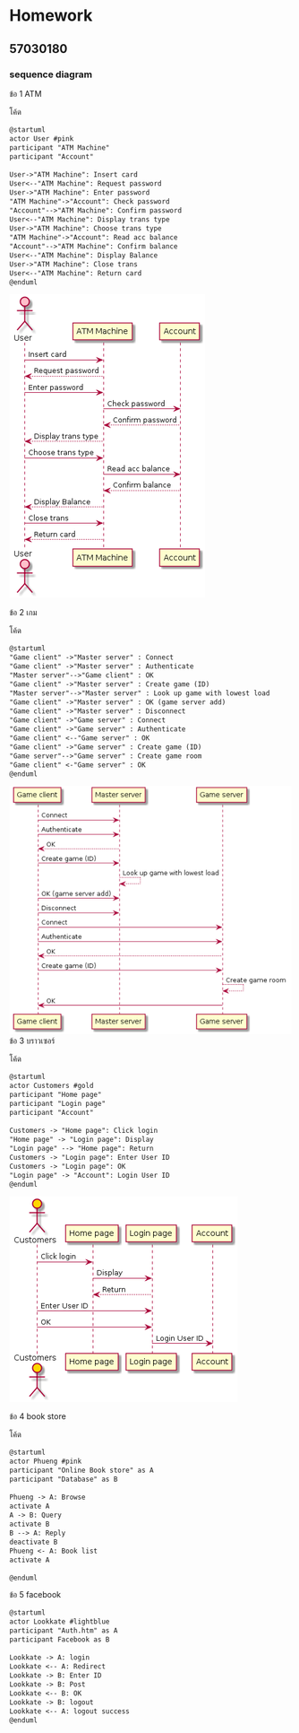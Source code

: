 # Homework
## 57030180
### sequence diagram

ข้อ 1 ATM


โค้ด
```
@startuml
actor User #pink
participant "ATM Machine"
participant "Account" 

User->"ATM Machine": Insert card
User<--"ATM Machine": Request password 
User->"ATM Machine": Enter password
"ATM Machine"->"Account": Check password
"Account"-->"ATM Machine": Confirm password
User<--"ATM Machine": Display trans type
User->"ATM Machine": Choose trans type
"ATM Machine"->"Account": Read acc balance
"Account"-->"ATM Machine": Confirm balance
User<--"ATM Machine": Display Balance
User->"ATM Machine": Close trans 
User<--"ATM Machine": Return card
@enduml

```
![](https://github.com/NAPHARAT/OOAD-WEEK10/blob/master/Homework/1.png?raw=true)

ข้อ 2 เกม

โค้ด
```
@startuml
"Game client" ->"Master server" : Connect
"Game client" ->"Master server" : Authenticate
"Master server"-->"Game client" : OK
"Game client" ->"Master server" : Create game (ID)
"Master server"-->"Master server" : Look up game with lowest load
"Game client" ->"Master server" : OK (game server add) 
"Game client" ->"Master server" : Disconnect
"Game client" ->"Game server" : Connect
"Game client" ->"Game server" : Authenticate
"Game client" <--"Game server" : OK
"Game client" ->"Game server" : Create game (ID)
"Game server"-->"Game server" : Create game room
"Game client" <-"Game server" : OK
@enduml

```
![](https://github.com/NAPHARAT/OOAD-WEEK10/blob/master/Homework/2.png?raw=true)
ข้อ 3 บราวเซอร์


โค้ด
```
@startuml
actor Customers #gold
participant "Home page" 
participant "Login page" 
participant "Account" 

Customers -> "Home page": Click login
"Home page" -> "Login page": Display
"Login page" --> "Home page": Return
Customers -> "Login page": Enter User ID
Customers -> "Login page": OK
"Login page" -> "Account": Login User ID
@enduml
```
![](https://github.com/NAPHARAT/OOAD-WEEK10/blob/master/Homework/3.png?raw=true)

ข้อ 4 book store

โค้ด

```
@startuml
actor Phueng #pink
participant "Online Book store" as A
participant "Database" as B

Phueng -> A: Browse
activate A
A -> B: Query
activate B
B --> A: Reply
deactivate B
Phueng <- A: Book list
activate A

@enduml
```


ข้อ 5 facebook

```
@startuml
actor Lookkate #lightblue
participant "Auth.htm" as A
participant Facebook as B

Lookkate -> A: login
Lookkate <-- A: Redirect
Lookkate -> B: Enter ID
Lookkate -> B: Post
Lookkate <-- B: OK
Lookkate -> B: logout
Lookkate <-- A: logout success
@enduml
```
